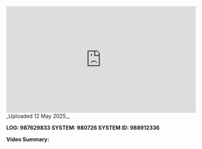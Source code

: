 
<iframe 
  src="https://drive.google.com/file/d/1hhsGxIXZK3Aas7s7kwEGIG7SXu3bAqFS/preview"  
  style="width:100%; aspect-ratio:16/9; border:0;"
  allowfullscreen>
</iframe>
_Uploaded 12 May 2025._

**LOG: 987629833
SYSTEM: 980726
SYSTEM ID: 988912336**

**Video Summary:** 